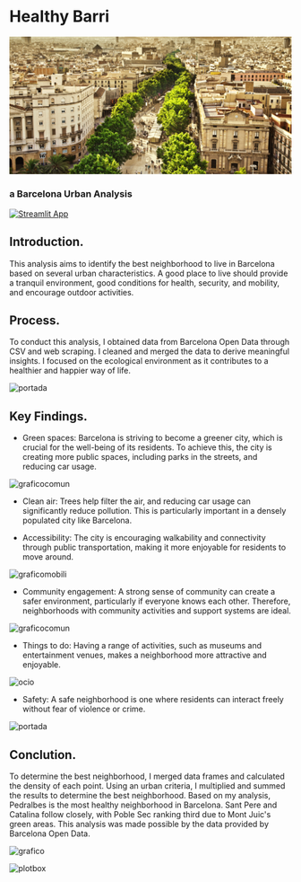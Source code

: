 # Healthy Barri


![portada](https://github.com/imalanz/Barcelona_UrbanAnalysis/blob/main/images/rambla.jpg?raw=true)

### a Barcelona Urban Analysis

[![Streamlit App](https://static.streamlit.io/badges/streamlit_badge_black_white.svg)](https://<your-custom-subdomain>.streamlit.app)

## Introduction.

This analysis aims to identify the best neighborhood to live in Barcelona based on several urban characteristics. A good place to live should provide a tranquil environment, good conditions for health, security, and mobility, and encourage outdoor activities.

## Process.

To conduct this analysis, I obtained data from Barcelona Open Data through CSV and web scraping. I cleaned and merged the data to derive meaningful insights. I focused on the ecological environment as it contributes to a healthier and happier way of life.

![portada](https://github.com/imalanz/HealthyBarri_Barcelona/blob/main/images/Giant_cityhybrid.jpg?raw=true)

## Key Findings.

- Green spaces: Barcelona is striving to become a greener city, which is crucial for the well-being of its residents. To achieve this, the city is creating more public spaces, including parks in the streets, and reducing car usage.

![graficocomun](https://github.com/imalanz/HealthyBarri_Barcelona/blob/main/images/sound.png?raw=true)

- Clean air: Trees help filter the air, and reducing car usage can significantly reduce pollution. This is particularly important in a densely populated city like Barcelona.

- Accessibility: The city is encouraging walkability and connectivity through public transportation, making it more enjoyable for residents to move around.

![graficomobili](https://github.com/imalanz/HealthyBarri_Barcelona/blob/main/images/graph_mobili.png?raw=true)


- Community engagement: A strong sense of community can create a safer environment, particularly if everyone knows each other. Therefore, neighborhoods with community activities and support systems are ideal.

![graficocomun](https://github.com/imalanz/HealthyBarri_Barcelona/blob/main/images/graph_comunity.png?raw=true)

- Things to do: Having a range of activities, such as museums and entertainment venues, makes a neighborhood more attractive and enjoyable.

![ocio](https://github.com/imalanz/HealthyBarri_Barcelona/blob/main/images/graphtocio.png?raw=true)

- Safety: A safe neighborhood is one where residents can interact freely without fear of violence or crime.

![portada](https://github.com/imalanz/HealthyBarri_Barcelona/blob/main/images/barcellona-guida-verde.jpg?raw=true)
## Conclution.

To determine the best neighborhood, I merged data frames and calculated the density of each point. Using an urban criteria, I multiplied and summed the results to determine the best neighborhood. Based on my analysis, Pedralbes is the most healthy neighborhood in Barcelona. Sant Pere and Catalina follow closely, with Poble Sec ranking third due to Mont Juic's green areas. This analysis was made possible by the data provided by Barcelona Open Data.

![grafico](https://github.com/imalanz/HealthyBarri_Barcelona/blob/main/images/graphtotal.png?raw=true)

![plotbox](https://github.com/imalanz/HealthyBarri_Barcelona/blob/main/images/plotbox_total.png?raw=true)







